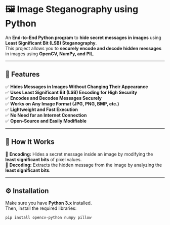 # 🖼️ Image Steganography using Python  
An **End-to-End Python program** to **hide secret messages in images** using **Least Significant Bit (LSB) Steganography**.  
This project allows you to **securely encode and decode hidden messages** in images using **OpenCV, NumPy, and PIL**.

---

## 🚀 Features
✅ **Hides Messages in Images Without Changing Their Appearance**  
✅ **Uses Least Significant Bit (LSB) Encoding for High Security**  
✅ **Encodes and Decodes Messages Securely**  
✅ **Works on Any Image Format (JPG, PNG, BMP, etc.)**  
✅ **Lightweight and Fast Execution**  
✅ **No Need for an Internet Connection**  
✅ **Open-Source and Easily Modifiable**

---

## 📌 How It Works
🔹 **Encoding:** Hides a secret message inside an image by modifying the **least significant bits** of pixel values.  
🔹 **Decoding:** Extracts the hidden message from the image by analyzing the **least significant bits**.

---

## ⚙️ Installation
Make sure you have **Python 3.x** installed.  
Then, install the required libraries:

```bash
pip install opencv-python numpy pillow
